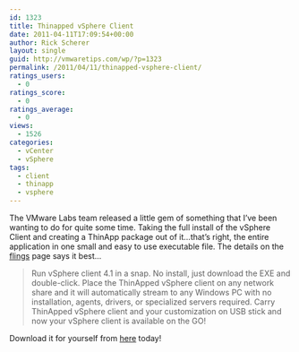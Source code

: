 ```yaml
---
id: 1323
title: Thinapped vSphere Client
date: 2011-04-11T17:09:54+00:00
author: Rick Scherer
layout: single
guid: http://vmwaretips.com/wp/?p=1323
permalink: /2011/04/11/thinapped-vsphere-client/
ratings_users:
  - 0
ratings_score:
  - 0
ratings_average:
  - 0
views:
  - 1526
categories:
  - vCenter
  - vSphere
tags:
  - client
  - thinapp
  - vsphere
---
```

The VMware Labs team released a little gem of something that I&#8217;ve been wanting to do for quite some time. Taking the full install of the vSphere Client and creating a ThinApp package out of it&#8230;that&#8217;s right, the entire application in one small and easy to use executable file. The details on the <a href="http://labs.vmware.com/flings/" target="_blank">flings</a> page says it best&#8230;

> Run vSphere client 4.1 in a snap. No install, just download the EXE and double-click. Place the ThinApped vSphere client on any network share and it will automatically stream to any Windows PC with no installation, agents, drivers, or specialized servers required. Carry ThinApped vSphere client and your customization on USB stick and now your vSphere client is available on the GO!

Download it for yourself from <a href="http://labs.vmware.com/flings/thinapp-vsphere" target="_blank">here</a> today!
